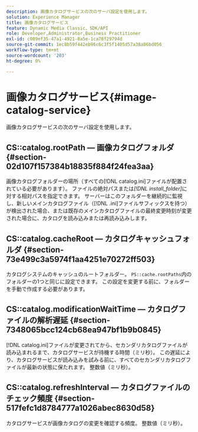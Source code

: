 ```yaml
---
description: 画像カタログサービスの次のサーバ設定を使用します。
solution: Experience Manager
title: 画像カタログサービス
feature: Dynamic Media Classic、SDK/API
role: Developer,Administrator,Business Practitioner
exl-id: c089ef35-47a1-4921-8a5e-1ca78f29794d
source-git-commit: 1ec8b59f442eb96c6c3f5f1405d57a38a86bd056
workflow-type: tm+mt
source-wordcount: '203'
ht-degree: 0%

---
```


# 画像カタログサービス{#image-catalog-service}

画像カタログサービスの次のサーバ設定を使用します。

## CS::catalog.rootPath — 画像カタログフォルダ {#section-02d107f157384b18835f884f24fea3aa}

画像カタログフォルダーの場所（すべての[!DNL catalog.ini]ファイルが配置されている必要があります）。 ファイルの絶対パスまたは&#x200B;*[!DNL install_folder]*&#x200B;に対する相対パスを指定できます。 サーバーはこのフォルダーを継続的に監視し、新しいメインカタログファイル（[!DNL .ini]ファイルサフィックスを持つ）が検出された場合、または既存のメインカタログファイルの最終変更時刻が変更された場合に、カタログを読み込みまたは再読み込みします。

## CS::catalog.cacheRoot — カタログキャッシュフォルダ {#section-73e499c3a5974f1aa4251e70272ff503}

カタログシステムのキャッシュのルートフォルダー。 `PS::cache.rootPaths`内のフォルダーの1つと同じに設定できます。 この設定を変更する前に、フォルダーを手動で作成する必要があります。

## CS::catalog.modificationWaitTime — カタログファイルの解析遅延 {#section-7348065bcc124cb68ea947bf1b9b0845}

[!DNL catalog.ini]ファイルが変更されてから、セカンダリカタログファイルが読み込まれるまで、カタログサービスが待機する時間（ミリ秒）。 この遅延により、カタログサービスが読み込みを試みる前に、すべてのセカンダリカタログファイルが最新の状態に保たれます。 整数値（ミリ秒）。

## CS::catalog.refreshInterval — カタログファイルのチェック頻度 {#section-517fefc1d8784777a1026abec8630d58}

カタログサービスが画像カタログの変更を確認する頻度。 整数値（ミリ秒）。
